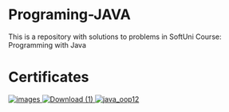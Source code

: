# Programing-JAVA
This is a repository with solutions to problems in SoftUni Course: Programming with Java

# Certificates

<a href="https://softuni.bg/Certificates/Details/134585/1c28729b"> ![images](https://user-images.githubusercontent.com/114188863/219790695-cabda63f-48e5-4a7e-853c-1d3c642c79af.png) </a> <a href="https://softuni.bg/Certificates/Details/169301/09887ffe"> ![Download (1)](https://user-images.githubusercontent.com/114188863/231464058-cf8f0411-78f9-426a-b00a-b91176893d0e.png)</a><a href="https://softuni.bg/Certificates/Details/181547/a4155b5b"> ![java_oop12](https://github.com/Stateva91/Programing-JAVA/assets/114188863/8a828655-834d-4328-ab5c-90045c6bef2b)
 </a>




